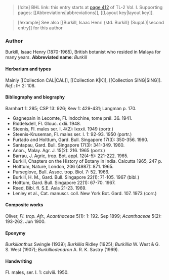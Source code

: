 > [!cite] BHL link: this entry starts at [page 412](https://www.biodiversitylibrary.org/page/33120543) of TL-2 Vol. I.
> Supporting pages: [[Abbreviations|abbreviations]], [[Layout key|layout key]].

> [!example] See also [[Burkill, Isaac Henri {std. Burkill} (Suppl.)|second entry]] for this author

### Author

Burkill, Isaac Henry (1870-1965), British botanist who resided in Malaya for many years. 
**Abbreviated name**: *Burkill*

#### Herbarium and types

Mainly [[Collection CAL|CAL]], [[Collection K|K]], [[Collection SING|SING]].
*Ref*.: IH 2: 108.

#### Bibliography and biography

Barnhart 1: 285; CSP 13: 926; Kew 1: 429-431; Langman p. 170.
- Gagnepain in Lecomte, Fl. Indochine, tome prél. 36. 1941.
- Riddelsdell, Fl. Glouc. cxlii. 1948.
- Steenis, Fl. males ser. I. 4(2): lxxxii. 1949 (portr.)
- Steenis-Kruseman, Fl. males ser. I. 1: 92-93. 1950 (portr.)
- Furtado and Holttum, Gard. Bull. Singapore 17(3): 350-356. 1960.
- Santapau, Gard. Bull. Singapore 17(3): 341-349. 1960.
- Anon., Malay. Agr. J. 15(2): 216. 1965 (portr.)
- Barrau, J. Agric, trop. Bot. appl. 12(4-5): 221-222. 1965.
- Burkill, Chapters on the History of Botany in India. Calcutta 1965, 247 p.
- Holttum, Nature, London, 206 (4987): 871. 1965.
- Purseglove, Bull. Assoc. trop. Biol. 7: 52. 1966.
- Burkill, H. M., Gard. Bull. Singapore 22(1): 71-105. 1967 (bibl.)
- Holttum, Gard. Bull. Singapore 22(1): 67-70. 1967.
- Reed, Bibl. fl. S.E. Asia 21-23. 1969.
- Lenley et al., Cat. manuscr. coll. New York Bot. Gard. 107. 1973 (corr.)

#### Composite works

Oliver, *Fl. trop. Afr., Acanthaceae* 5(1): 1: 192. Sep 1899; *Acanthaceae* 5(2): 193-262. Jun 1900.

#### Eponymy

*Burkillanthus* Swingle (1939); *Burkillia* Ridley (1925); *Burkillia* W. West & G. S. West (1907); *Burkilliodendron* A. R. K. Sastry (1969).

#### Handwriting

Fl. males, ser. I. 1: cxlviii. 1950.

